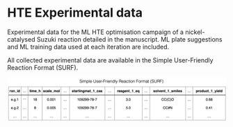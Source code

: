 # HTE Experimental data 

Experimental data for the ML HTE optimisation campaign of a nickel-catalysed Suzuki reaction detailed in the manuscript. ML plate suggestions and ML training data used at each iteration are included.

All collected experimental data are available in the Simple User-Friendly Reaction Format (SURF).

![Alt text](../../../assets/SURF.png)